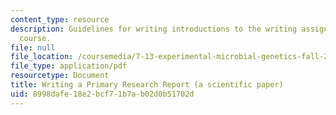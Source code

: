 ```yaml
---
content_type: resource
description: Guidelines for writing introductions to the writing assignments of the
  course.
file: null
file_location: /coursemedia/7-13-experimental-microbial-genetics-fall-2008/8998dafe18e2bcf71b7ab02d0b51702d_MIT7_13f08_assn01_Intro.pdf
file_type: application/pdf
resourcetype: Document
title: Writing a Primary Research Report (a scientific paper)
uid: 8998dafe-18e2-bcf7-1b7a-b02d0b51702d
---
```

